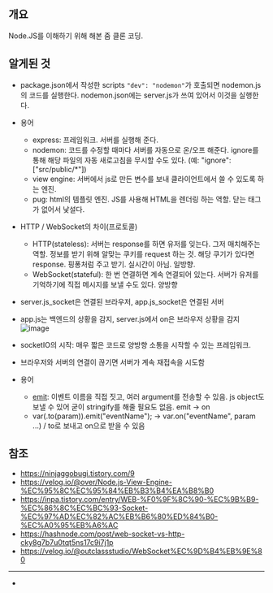 ## 개요

Node.JS를 이해하기 위해 해본 줌 클론 코딩.

## 알게된 것

- package.json에서 작성한 scripts `"dev": "nodemon"`가 호출되면 nodemon.js의 코드를 실행한다. nodemon.json에는 server.js가 쓰여 있어서 이것을 실행한다.
- 용어
    * express: 프레임워크. 서버를 실행해 준다.
    * nodemon: 코드를 수정할 때마다 서버를 자동으로 온/오프 해준다. ignore를 통해 해당 파일의 자동 새로고침을 무시할 수도 있다. (예: "ignore": ["src/public/*"])
    * view engine: 서버에서 js로 만든 변수를 보내 클라이언트에서 쓸 수 있도록 하는 엔진.
    * pug: html의 템플릿 엔진. JS를 사용해 HTML을 렌더링 하는 역할. 닫는 태그가 없어서 낯설다.
- HTTP / WebSocket의 차이(프로토콜)
    * HTTP(stateless): 서버는 response를 하면 유저를 잊는다. 그저 매치해주는 역할. 정보를 받기 위해 알맞는 쿠키를 request 하는 것. 해당 쿠기가 있다면 response. 핑퐁처럼 주고 받기. 실시간이 아님. 일방향.
    * WebSocket(stateful): 한 번 연결하면 계속 연결되어 있는다. 서버가 유저를 기억하기에 직접 메시지를 보낼 수도 있다. 양방향
- server.js_socket은 연결된 브라우저, app.js_socket은 연결된 서버
- app.js는 백엔드의 상황을 감지, server.js에서 on은 브라우저 상황을 감지
![image](https://user-images.githubusercontent.com/32091837/209548390-ea488394-be4a-4818-9231-f6aa1794361a.png)


- socketIO의 시작: 매우 짧은 코드로 양방향 소통을 시작할 수 있는 프레임워크.
- 브라우저와 서버의 연결이 끊기면 서버가 계속 재접속을 시도함
- 용어
    * [emit](https://socket.io/docs/v4/emitting-events/#basic-emit): 이벤트 이름을 직접 짓고, 여러 argument를 전송할 수 있음. js object도 보낼 수 있어 굳이 stringify를 해줄 필요도 없음. emit -> on
    * var(.to(param)).emit("eventName"); -> var.on("eventName", param ...) / to로 보내고 on으로 받을 수 있음

## 참조

-   https://ninjaggobugi.tistory.com/9
-   https://velog.io/@over/Node.js-View-Engine-%EC%95%8C%EC%95%84%EB%B3%B4%EA%B8%B0
-   https://inpa.tistory.com/entry/WEB-%F0%9F%8C%90-%EC%9B%B9-%EC%86%8C%EC%BC%93-Socket-%EC%97%AD%EC%82%AC%EB%B6%80%ED%84%B0-%EC%A0%95%EB%A6%AC
-   https://hashnode.com/post/web-socket-vs-http-cky8g7b7u0tqt5ns17c9i7j1p
-   https://velog.io/@outclassstudio/WebSocket%EC%9D%B4%EB%9E%80
---
-   
